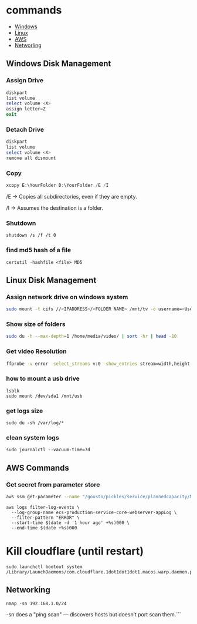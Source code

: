 # commands

- [Windows](#Windows-Disk-Management)
- [Linux](#Linux-Disk-Management)
- [AWS](#AWS-Commands)
- [Networling](#Networking)


## Windows Disk Management 
### Assign Drive
```powershell
diskpart
list volume
select volume <X>
assign letter=Z
exit
```

### Detach Drive
```powershell
diskpart
list volume
select volume <X>
remove all dismount
```
### Copy
```powershell
xcopy E:\YourFolder D:\YourFolder /E /I
```

/E → Copies all subdirectories, even if they are empty.

/I → Assumes the destination is a folder.

### Shutdown
```
shutdown /s /f /t 0
```
### find md5 hash of a file
```
certutil -hashfile <file> MD5
```

## Linux Disk Management 
### Assign network drive on windows system

```bash
sudo mount -t cifs //<IPADDRESS>/<FOLDER NAME> /mnt/tv -o username=<User>,password=<Password>

```

### Show size of folders

```bash
sudo du -h --max-depth=1 /home/media/video/ | sort -hr | head -10

```


### Get video Resolution


```bash
ffprobe -v error -select_streams v:0 -show_entries stream=width,height -of csv=p=0 $1
```
### how to mount a usb drive

```
lsblk
sudo mount /dev/sda1 /mnt/usb
```
### get logs size
```
sudo du -sh /var/log/*
```
### clean system logs
```
sudo journalctl --vacuum-time=7d
```

## AWS Commands
### Get secret from parameter store

```bash
aws ssm get-parameter --name "/gousto/pickles/service/plannedcapacity/MESSAGE_ARN" --with-decryption |  jq -r '.Parameter.Value'
```


```
aws logs filter-log-events \
  --log-group-name ecs-production-service-core-webserver-appLog \
  --filter-pattern "ERROR" \
  --start-time $(date -d '1 hour ago' +%s)000 \
  --end-time $(date +%s)000

```
# Kill cloudflare (until restart)

```
sudo launchctl bootout system /Library/LaunchDaemons/com.cloudflare.1dot1dot1dot1.macos.warp.daemon.plist
```

## Networking

```
nmap -sn 192.168.1.0/24
```
-sn does a "ping scan" — discovers hosts but doesn’t port scan them.```
